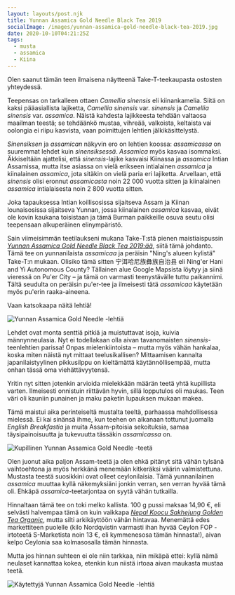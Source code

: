 ```yaml
---
layout: layouts/post.njk
title: Yunnan Assamica Gold Needle Black Tea 2019
socialImage: /images/yunnan-assamica-gold-needle-black-tea-2019.jpg
date: 2020-10-10T04:21:25Z
tags:
  - musta
  - assamica
  - Kiina
---
```

Olen saanut tämän teen ilmaisena näytteenä Take-T-teekaupasta ostosten yhteydessä.

Teepensas on tarkalleen ottaen *Camellia sinensis* eli kiinankamelia. Siitä on kaksi pääasiallista lajiketta, *Camellia sinensis* var. *sinensis* ja *Camellia sinensis* var. *assamica*. Näistä kahdesta lajikkeesta tehdään valtaosa maailman teestä; se tehdäänkö mustaa, vihreää, valkoista, keltaista vai oolongia ei riipu kasvista, vaan poimittujen lehtien jälkikäsittelystä.

*Sinensiksen* ja *assamican* näkyvin ero on lehtien koossa: *assamicassa* on suuremmat lehdet kuin *sinensiksessä*. *Assamica* myös kasvaa isommaksi. Äkkiseltään ajattelisi, että *sinensis*-lajike kasvaisi Kiinassa ja *assamica* Intian Assamissa, mutta itse asiassa on vielä erikseen intialainen *assamica* ja kiinalainen *assamica*, jota sitäkin on vielä paria eri lajiketta. Arvellaan, että *sinensis* olisi eronnut *assamicasta* noin 22 000 vuotta sitten ja kiinalainen *assamica* intialaisesta noin 2 800 vuotta sitten.

Joka tapauksessa Intian koillisosissa sijaitseva Assam ja Kiinan lounaisosissa sijaitseva Yunnan, jossa kiinalainen *assamica* kasvaa, eivät ole kovin kaukana toisistaan ja tämä Burman paikkeille osuva seutu olisi teepensaan alkuperäinen elinympäristö.

Sain viimeisimmän teetilaukseni mukana Take-T:stä pienen maistiaispussin *[Yunnan Assamica Gold Needle Black Tea 2019:ää](https://take-t.fi/products/yunnan-assamica-gold-needle-black-tea-2019)*, siitä tämä johdanto. Tämä tee on yunnanilaista *assamicaa* ja peräisin "Ning's alueen kylistä" Take-T:n mukaan. Olisiko tämä sitten 宁洱哈尼族彝族自治县 eli Ning'er Hani and Yi Autonomous County? Tällainen alue Google Mapsista löytyy ja siinä vieressä on Pu'er City – ja tämä on varmasti teenystävälle tuttu paikannimi. Tältä seudulta on peräisin pu'er-tee ja ilmeisesti tätä *assamicaa* käytetään myös pu'erin raaka-aineena.

Vaan katsokaapa näitä lehtiä!

![Yunnan Assamica Gold Needle -lehtiä](/images/yunnan-assamica-gold-needle-black-tea-2019.jpg)

Lehdet ovat monta senttiä pitkiä ja muistuttavat isoja, kuivia männynneulasia. Nyt ei todellakaan olla aivan tavanomaisten *sinensis*-teenlehtien parissa! Onpas mielenkiintoista – mutta myös vähän hankalaa, koska miten näistä nyt mittaat teelusikallisen? Mittaamisen kannalta japanilaistyylinen pikkusilppu on kieltämättä käytännöllisempää, mutta onhan tässä oma viehättävyytensä.

Yritin nyt sitten jotenkin arvioida mielekkään määrän teetä yhtä kupillista varten. Ilmeisesti onnistuin riittävän hyvin, sillä lopputulos oli maukas. Teen väri oli kauniin punainen ja maku paketin lupauksen mukaan makea.

Tämä maistui aika perinteiseltä mustalta teeltä, parhaassa mahdollisessa mielessä. Ei kai sinänsä ihme, kun teehen on aikanaan tottunut juomalla *English Breakfastia* ja muita Assam-pitoisia sekoituksia, samaa täysipainoisuutta ja tukevuutta tässäkin *assamicassa* on.

![Kupillinen Yunnan Assamica Gold Needle -teetä](/images/yunnan-assamica-gold-needle-black-tea-2019-kuppi.jpg)

Olen juonut aika paljon Assam-teetä ja olen ehkä pitänyt sitä vähän tylsänä vaihtoehtona ja myös herkkänä menemään kitkeräksi väärin valmistettuna. Mustasta teestä suosikkini ovat olleet ceylonilaisia. Tämä yunnanilainen *assamica* muuttaa kyllä näkemyksiäni jonkin verran, sen verran hyvää tämä oli. Ehkäpä *assamica*-teetarjontaa on syytä vähän tutkailla.

Hinnaltaan tämä tee on toki melko kallista. 100 g pussi maksaa 14,90 €, eli selvästi halvempaa tämä on kuin vaikkapa *[Nepal Koocu Sakhejung Golden Tea Organic](/posts/nepal-koocu-sakhejung-golden-tea-organic/)*, mutta silti arkikäyttöön vähän hintavaa. Menemättä edes markettiteen puolelle (kilo Nordqvistin varmasti ihan hyvää Ceylon FOP -irtoteetä S-Marketista noin 13 €, eli kymmenesosa tämän hinnasta!), aivan kelpo Ceylonia saa kolmasosalla tämän hinnasta.

Mutta jos hinnan suhteen ei ole niin tarkkaa, niin mikäpä ettei: kyllä nämä neulaset kannattaa kokea, etenkin kun niistä irtoaa aivan maukasta mustaa teetä.

![Käytettyjä Yunnan Assamica Gold Needle -lehtiä](/images/yunnan-assamica-gold-needle-black-tea-2019-lehdet.jpg)